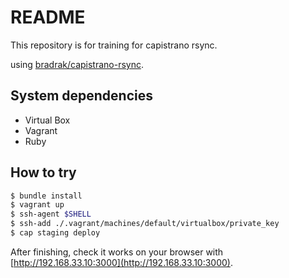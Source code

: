 # README

This repository is for training for capistrano rsync.

using [bradrak/capistrano-rsync](https://github.com/Bladrak/capistrano-rsync).

## System dependencies

- Virtual Box
- Vagrant
- Ruby

## How to try

```bash
$ bundle install
$ vagrant up
$ ssh-agent $SHELL
$ ssh-add ./.vagrant/machines/default/virtualbox/private_key
$ cap staging deploy
```

After finishing, check it works on your browser with [http://192.168.33.10:3000](http://192.168.33.10:3000).

